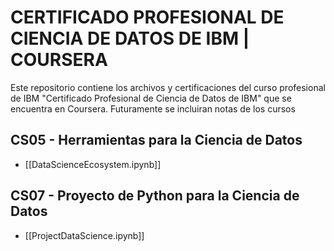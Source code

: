 # CERTIFICADO PROFESIONAL DE CIENCIA DE DATOS DE IBM | COURSERA
Este repositorio contiene los archivos y certificaciones del curso profesional de IBM "Certificado Profesional de Ciencia de Datos de IBM" que se encuentra en Coursera. Futuramente se incluiran notas de los cursos

## CS05 - Herramientas para la Ciencia de Datos

- [[DataScienceEcosystem.ipynb]]

## CS07 - Proyecto de Python para la Ciencia de Datos

- [[ProjectDataScience.ipynb]]
